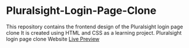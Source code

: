 # Pluralsight-Login-Page-Clone

This repository contains the frontend design of the Pluralsight login page clone It is created using HTML and CSS as a learning project.
Pluralsight login page clone Website [Live Preview](https://dkasun2001.github.io/Pluralsight-Login-Page-Clone/)
 

